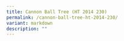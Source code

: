 ```yaml
---
title: Cannon Ball Tree (HT 2014 230)
permalink: /cannon-ball-tree-ht-2014-230/
variant: markdown
description: ""
---
```

